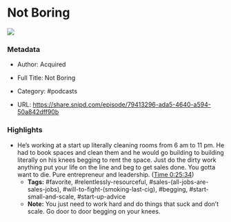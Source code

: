 # Not Boring

![](https://images.weserv.nl/?url=https%3A%2F%2Fssl-static.libsyn.com%2Fp%2Fassets%2F4%2F9%2Fd%2F7%2F49d78a4ae8319150d959afa2a1bf1c87%2FAlbum_Art_Season_11_Fundrise.png&w=100&h=100)

### Metadata

- Author: Acquired
- Full Title: Not Boring
- Category: #podcasts



- URL: https://share.snipd.com/episode/79413296-ada5-4640-a594-50a842dff90b

### Highlights

- He’s working at a start up literally cleaning rooms from 6 am to 11 pm. He had to book spaces and clean them and he would go building to building literally on his knees begging to rent the space. Just do the dirty work anything put your life on the line and beg to get sales done. You gotta want to die. Pure entrepreneur and leadership. ([Time 0:25:34](https://share.snipd.com/snip/d1e216ed-0d9b-4920-82f5-045e49372861))
    - **Tags:** #favorite, #relentlessly-resourceful, #sales-(all-jobs-are-sales-jobs), #will-to-fight-(smoking-last-cig), #begging, #start-small-and-scale, #start-up-advice
    - **Note:** You just need to work hard and do things that suck and don’t scale. Go door to door begging on your knees.
